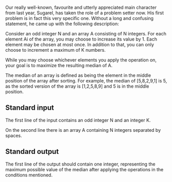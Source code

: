 Our really well-known, favourite and utterly appreciated main character from last year, Sugarel, has taken the role of a problem setter now. His first problem is in fact this very specific one. Without a long and confusing statement, he came up with the following description:

Consider an odd integer N and an array A consisting of N integers. For each element Ai of the array, you may choose to increase its value by 1. Each element may be chosen at most once. In addition to that, you can only choose to increment a maximum of K numbers.

While you may choose whichever elements you apply the operation on, your goal is to maximize the resulting median of A.

The median of an array is defined as being the element in the middle position of the array after sorting. For example, the median of [5,8,2,9,1] is 5, as the sorted version of the array is [1,2,5,8,9] and 5 is in the middle position.

## Standard input

The first line of the input contains an odd integer N and an integer K.

On the second line there is an array A containing N integers separated by spaces.

## Standard output

The first line of the output should contain one integer, representing the maximum possible value of the median after applying the operations in the conditions mentioned. 
